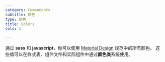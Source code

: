```yaml
---
category: Components
subtitle: 颜色
type: 颜色
title: Colors
cols: 1

---
```


通过 **sass** 和 **javascript**，你可以使用 [Material Design](https://material.io/design/color/the-color-system.html#color-theme-creation) 规范中的所有颜色。 这些值可以在样式表、组件文件和实际组件中通过**颜色类**系统使用。